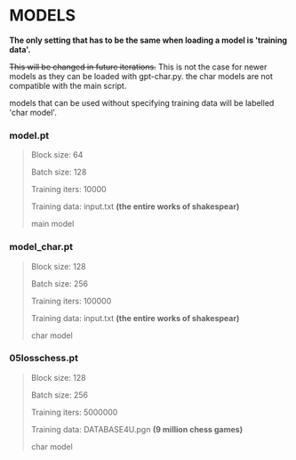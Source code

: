 # MODELS
__The only setting that has to be the same when loading a model is 'training data'.__ 

~~This will be changed in future iterations.~~
This is not the case for newer models as they can be loaded with gpt-char.py. the char models are not compatible with the main script. 

models that can be used without specifying training data will be labelled 'char model'. 

### model.pt
> Block size: 64
> 
> Batch size: 128
>
> Training iters: 10000
>
> Training data: input.txt __(the entire works of shakespear)__
>
> main model

### model_char.pt
> Block size: 128
> 
> Batch size: 256
>
> Training iters: 100000
>
> Training data: input.txt __(the entire works of shakespear)__
>
> char model

### 05losschess.pt
> Block size: 128
> 
> Batch size: 256
>
> Training iters: 5000000
>
> Training data: DATABASE4U.pgn __(9 million chess games)__
>
> char model
